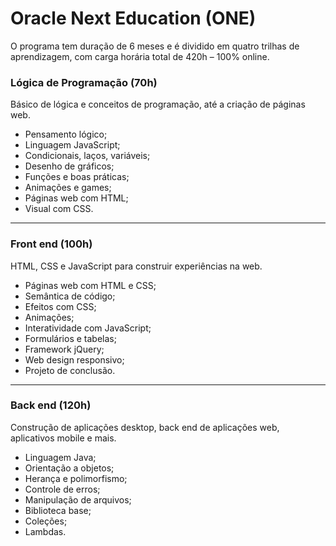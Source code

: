 # Oracle Next Education (ONE)
O programa tem duração de 6 meses e é dividido em quatro trilhas de aprendizagem, com carga horária total de 420h – 100% online.

### Lógica de Programação (70h)
Básico de lógica e conceitos de programação, até a criação de páginas web.

- Pensamento lógico;
- Linguagem JavaScript;
- Condicionais, laços, variáveis;
- Desenho de gráficos;
- Funções e boas práticas;
- Animações e games;
- Páginas web com HTML;
- Visual com CSS.

***

### Front end (100h)
HTML, CSS e JavaScript para construir experiências na web.

- Páginas web com HTML e CSS;
- Semântica de código;
- Efeitos com CSS;
- Animações;
- Interatividade com JavaScript;
- Formulários e tabelas;
- Framework jQuery;
- Web design responsivo;
- Projeto de conclusão.

***

### Back end (120h)
Construção de aplicações desktop, back end de aplicações web, aplicativos mobile e mais.

- Linguagem Java;
- Orientação a objetos;
- Herança e polimorfismo;
- Controle de erros;
- Manipulação de arquivos;
- Biblioteca base;
- Coleções;
- Lambdas.
